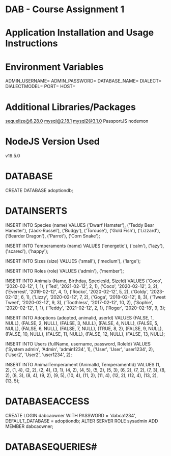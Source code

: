 # DAB - Course Assignment 1
# Application Installation and Usage Instructions


# Environment Variables
ADMIN_USERNAME=
ADMIN_PASSWORD=
DATABASE_NAME=
DIALECT=
DIALECTMODEL=
PORT=
HOST=

# Additional Libraries/Packages
sequelize@6.28.0
mysql@2.18.1
mysql2@3.1.0
PassportJS
nodemon

# NodeJS Version Used
v19.5.0

# DATABASE
CREATE DATABASE adoptiondb;

# DATAINSERTS
INSERT INTO Species (name)
VALUES
('Dwarf Hamster'),
('Teddy Bear Hamster'),
('Jack-Russel'),
('Budgy'),
('Torouse'),
('Gold Fish'),
('Lizzard'),
('Bearder Dragon'),
('Parrot'),
('Corn Snake');

INSERT INTO Temperaments (name)
VALUES
('energetic'),
('calm'),
('lazy'),
('scared'),
('happy');

INSERT INTO Sizes (size)
VALUES
('small'),
('medium'),
('large');

INSERT INTO Roles (role)
VALUES
('admin'),
('member');

INSERT INTO Animals (Name, Birthday, SpeciesId, SizeId)
VALUES
('Coco', '2020-02-12', 1, 1),
('Ted', '2021-02-12', 2, 1),
('Coco', '2020-02-12', 3, 2),
('Everrest', '2019-02-12', 4, 1),
('Rocko', '2020-02-12', 5, 2),
('Goldy', '2023-02-12', 6, 1),
('Lizzy', '2020-02-12', 7, 2),
('Goga', '2018-02-12', 8, 3),
('Tweet Tweet', '2020-02-12', 9, 3),
('Toothless', '2017-02-12', 10, 2),
('Sophie', '2020-02-12', 1, 1),
('Teddy', '2021-02-12', 2, 1),
('Roger', '2020-02-18', 9, 3);

INSERT INTO Adoptions (adopted, animalid, userId)
VALUES
(FALSE, 1, NULL),
(FALSE, 2, NULL),
(FALSE, 3, NULL),
(FALSE, 4, NULL),
(FALSE, 5, NULL),
(FALSE, 6, NULL),
(FALSE, 7, NULL),
(TRUE, 8, 2),
(FALSE, 9, NULL),
(FALSE, 10, NULL),
(FALSE, 11, NULL),
(FALSE, 12, NULL),
(FALSE, 13, NULL);
  
INSERT INTO Users (fullName, username, password, RoleId)
VALUES
('System admin', 'Admin', 'admin1234', 1),
('User', 'User', 'user1234', 2),
('User2', 'User2', 'user1234', 2);

INSERT INTO AnimalTemperament (AnimalId, TemperamentId)
VALUES
(1, 2),
(1, 4),
 (2, 2),
 (2, 4),
 (3, 1),
 (4, 2),
 (4, 5),
 (5, 2),
 (5, 3),
 (6, 2),
 (7, 2),
 (7, 3),
 (8, 2),
 (8, 3),
 (8, 4),
 (9, 2),
 (9, 5),
 (10, 4),
 (11, 2),
 (11, 4),
 (12, 2),
 (12, 4),
 (13, 2),
 (13, 5);

# DATABASEACCESS
CREATE LOGIN dabcaowner WITH PASSWORD = 'dabca1234', DEFAULT_DATABASE = adoptiondb;
ALTER SERVER ROLE sysadmin ADD MEMBER dabcaowner;


# DATABASEQUERIES# 
